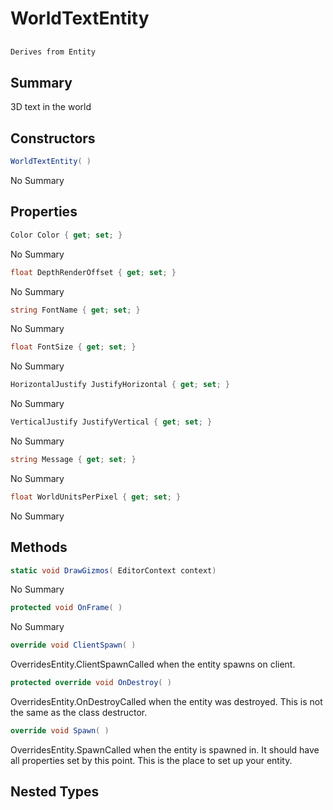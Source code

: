 # WorldTextEntity

## 
```c#
Derives from Entity
```

## Summary

3D text in the world
## Constructors

```c#
WorldTextEntity( ) 
```
No Summary
## Properties

```c#
Color Color { get; set; } 
```
No Summary
```c#
float DepthRenderOffset { get; set; } 
```
No Summary
```c#
string FontName { get; set; } 
```
No Summary
```c#
float FontSize { get; set; } 
```
No Summary
```c#
HorizontalJustify JustifyHorizontal { get; set; } 
```
No Summary
```c#
VerticalJustify JustifyVertical { get; set; } 
```
No Summary
```c#
string Message { get; set; } 
```
No Summary
```c#
float WorldUnitsPerPixel { get; set; } 
```
No Summary
## Methods

```c#
static void DrawGizmos( EditorContext context) 
```
No Summary
```c#
protected void OnFrame( ) 
```
No Summary
```c#
override void ClientSpawn( ) 
```
OverridesEntity.ClientSpawnCalled when the entity spawns on client.
```c#
protected override void OnDestroy( ) 
```
OverridesEntity.OnDestroyCalled when the entity was destroyed. This is not the same as the class destructor.
```c#
override void Spawn( ) 
```
OverridesEntity.SpawnCalled when the entity is spawned in. It should have all properties set by this point.
This is the place to set up your entity.
## Nested Types

